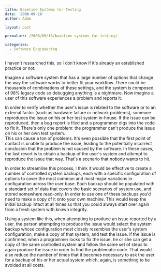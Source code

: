 ```yaml
---
title: Baseline Systems for Testing
date: '2008-09-16'
author: Adam

layout: post

permalink: /2008/09/16/baseline-systems-for-testing/

categories:
  - Software Engineering
---
```

I haven't researched this, so I don't know if it's already an established
practice or not.

Imagine a software system that has a large number of options that change the way
the software works to better fit your workflow. There could be thousands of
combinations of these settings, and the system is composed of 98% legacy code so
debugging anything is a nightmare. Now imagine a user of this software
experiences a problem and reports it.

In order to verify whether the user's issue is related to the software or to an
external factor (such as hardware failure or network problems), someone
reproduces the issue on his or her test system in-house. If the issue can be
reproduced, then a bug report is filed and a programmer digs into the code to
fix it. There's only one problem: the programmer can't produce the issue on his
or her own test system.  
This can cause a ton of problems. It's even possible that the first point of
contact is unable to produce the issue, leading to the potentially incorrect
conclusion that the problem is not caused by the software. In these cases, the
last resort is to obtain a backup of the user's system and attempt to reproduce
the issue that way. That's a scenario that nobody wants to hit.

In order to streamline this process, I think it would be effective to create a
number of controlled system backups, each with a specific configuration of
options to cover the most common and most major variations in configuration
across the user base. Each backup should be populated with a standard set of
data that covers the basic scenarios of system use, and stored somewhere
read-only. In order to use one of these backups you'd need to make a copy of it
onto your own machine. This would keep the initial backup intact at all times so
that you could always start over again from a fresh system with known integrity.

Using a system like this, when attempting to produce an issue reported by a
user, the person attempting to produce the issue would select the system backup
whose configuration most closely resembles the user's system configuration, make
a copy of that system, and test the issue. If the issue is confirmed, when a
programmer looks to fix the issue, he or she can get a copy of the same
controlled system and follow the same set of steps to again produce the issue in
order to find the problematic code. That would also reduce the number of times
that it becomes necessary to ask the user for a backup of his or her actual
system which, again, is something to be avoided at all costs.
